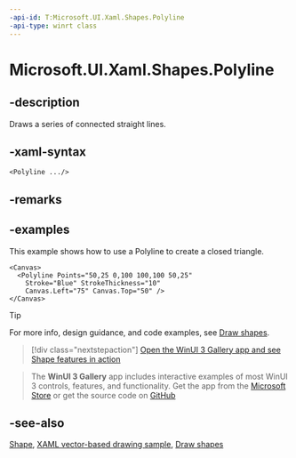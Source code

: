 ```yaml
---
-api-id: T:Microsoft.UI.Xaml.Shapes.Polyline
-api-type: winrt class
---
```


<!-- Class syntax.
public class Polyline : Windows.UI.Xaml.Shapes.Shape, Windows.UI.Xaml.Shapes.IPolyline
-->

# Microsoft.UI.Xaml.Shapes.Polyline

## -description
Draws a series of connected straight lines.

## -xaml-syntax
```xaml
<Polyline .../>
```

## -remarks

## -examples

This example shows how to use a Polyline to create a closed triangle.

```xaml
<Canvas>  
  <Polyline Points="50,25 0,100 100,100 50,25"
    Stroke="Blue" StrokeThickness="10"
    Canvas.Left="75" Canvas.Top="50" />
</Canvas>
```

> [!TIP]
> For more info, design guidance, and code examples, see [Draw shapes](/windows/apps/design/controls/shapes).

> [!div class="nextstepaction"]
> [Open the WinUI 3 Gallery app and see Shape features in action](winui3gallery://item/Shape)

> The **WinUI 3 Gallery** app includes interactive examples of most WinUI 3 controls, features, and functionality. Get the app from the [Microsoft Store](https://www.microsoft.com/store/productId/9P3JFPWWDZRC) or get the source code on [GitHub](https://github.com/microsoft/WinUI-Gallery)

## -see-also

[Shape](shape.md), [XAML vector-based drawing sample](https://github.com/microsoftarchive/msdn-code-gallery-microsoft/tree/master/Official%20Windows%20Platform%20Sample/XAML%20vector-based%20drawing%20sample), [Draw shapes](/windows/uwp/graphics/drawing-shapes)
